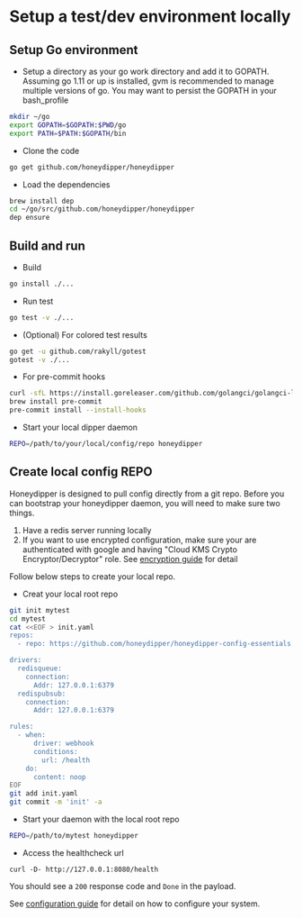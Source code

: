 # Setup a test/dev environment locally

## Setup Go environment

 * Setup a directory as your go work directory and add it to GOPATH. Assuming go 1.11 or up is installed, gvm is recommended to manage multiple versions of go. You may want to persist the GOPATH in your bash_profile

```bash
mkdir ~/go
export GOPATH=$GOPATH:$PWD/go
export PATH=$PATH:$GOPATH/bin
```

 * Clone the code

```bash
go get github.com/honeydipper/honeydipper
```

 * Load the dependencies

```bash
brew install dep
cd ~/go/src/github.com/honeydipper/honeydipper
dep ensure
```

## Build and run

 * Build

```bash
go install ./...
```

 * Run test

```bash
go test -v ./...
```

 * (Optional) For colored test results

```bash
go get -u github.com/rakyll/gotest
gotest -v ./...
```

 * For pre-commit hooks

```bash
curl -sfL https://install.goreleaser.com/github.com/golangci/golangci-lint.sh | sh -s -- -b $(go env GOPATH)/bin v1.15.0
brew install pre-commit
pre-commit install --install-hooks
```

 * Start your local dipper daemon

```bash
REPO=/path/to/your/local/config/repo honeydipper
```

## Create local config REPO

Honeydipper is designed to pull config directly from a git repo. Before you can bootstrap your honeydipper daemon, you will need to make sure two things.

 1. Have a redis server running locally
 2. If you want to use encrypted configuration, make sure your are authenticated with google and having "Cloud KMS Crypto Encryptor/Decryptor" role. See [encryption guide](./enable_encryption.md) for detail

Follow below steps to create your local repo.

 * Creat your local root repo

```bash
git init mytest
cd mytest
cat <<EOF > init.yaml
repos:
  - repo: https://github.com/honeydipper/honeydipper-config-essentials.git

drivers:
  redisqueue:
    connection:
      Addr: 127.0.0.1:6379
  redispubsub:
    connection:
      Addr: 127.0.0.1:6379 

rules:
  - when:
      driver: webhook
      conditions:
        url: /health
    do:
      content: noop
EOF
git add init.yaml
git commit -m 'init' -a
```

 * Start your daemon with the local root repo

```bash
REPO=/path/to/mytest honeydipper
```

 * Access the healthcheck url

```
curl -D- http://127.0.0.1:8080/health
```

You should see a `200` response code and `Done` in the payload.

See [configuration guide](../configuration.md) for detail on how to configure your system.
